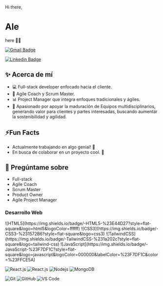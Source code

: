 <p align="left"> Hi there, <span><h1>Ale</h1></span>here 👋🙂</p>

[![Gmail Badge](https://img.shields.io/badge/-alejandroarends77@gmail.com-c71610?style=flat&logo=Gmail&logoColor=white)](mailto:alejandroarends77@gmail.com "Connect via Email")

[![Linkedin Badge](https://img.shields.io/badge/-Alejandro%20Arends-986DFF?style=flat-square&logo=Linkedin&logoColor=white&link=https://www.linkedin.com/in/iuricode/)](https://www.linkedin.com/in/iuricode/) 

## ✨ Acerca de mí

- 💻 Full-stack developer enfocado hacia el cliente.
- 🔄 Agile Coach y Scrum Master.
- 📊 Project Manager que integra enfoques tradicionales y ágiles.
- 🚀 Apasionado por apoyar la maduración de Equipos multidisciplinarios,
      generando valor para clientes y partes interesadas,
      buscando aumentar la sostenibilidad y agilidad.


## ⚡Fun Facts

- Actualmente trabajando en algo genial! 🌟
- En busca de colaborar en un proyecto cool. 🚀


## 💬 Pregúntame sobre

- Full-stack
- Agile Coach
- Scrum Master
- Product Owner
- Agile Project Manager


### Desarrollo Web

<p align="left">
![HTML5](https://img.shields.io/badge/-HTML5-%23E44D27?style=flat-square&logo=html5&logoColor=ffffff)
![CSS3](https://img.shields.io/badge/-CSS3-%231572B6?style=flat-square&logo=css3)
![TailwindCSS](https://img.shields.io/badge/-TailwindCSS-%231a202c?style=flat-square&logo=tailwind-css)
![JavaScript](https://img.shields.io/badge/-JavaScript-%23F7DF1C?style=flat-square&logo=javascript&logoColor=000000&labelColor=%23F7DF1C&color=%23FFCE5A)

![React.js](https://img.shields.io/badge/-React.js-%23282C34?style=flat-square&logo=react)
![React.js](https://readme-components.vercel.app/api?component=logo&fill=black&logo=react&animation=spin&svgfill=15d8fe)
![Nodejs](https://img.shields.io/badge/-Nodejs-black?style=flat-square&logo=Node.js)
![MongoDB](https://img.shields.io/badge/-MongoDB-black?style=flat-square&logo=mongodb)

![Git](https://img.shields.io/badge/-Git-%23F05032?style=flat-square&logo=git&logoColor=%23ffffff)
![GitHub](https://img.shields.io/badge/-GitHub-181717?style=flat-square&logo=github)
![VS Code](https://img.shields.io/badge/-VSCode-%23007ACC?style=flat-square&logo=visual-studio-code)


